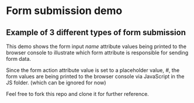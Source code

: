 # Form submission demo
## Example of 3 different types of form submission

This demo shows the form input *name* attribute values being
printed to the browser console to illustrate which form attribute 
is responsible for sending form data.

Since the form action attribute value is set to a placeholder value, *#*,
the form values are being printed to the browser console via
JavaScript in the JS folder. (which can be ignored for now)

Feel free to fork this repo and clone it for further reference.



